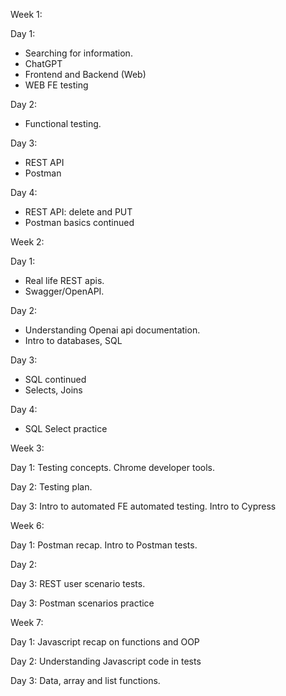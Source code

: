 Week 1:

Day 1:

 - Searching for information.
 - ChatGPT
 - Frontend and Backend (Web)
 - WEB FE testing

Day 2: 
 - Functional testing.

Day 3:
 - REST API
 - Postman

Day 4:
 - REST API: delete and PUT
 - Postman basics continued

Week 2:

Day 1:
 - Real life REST apis.
 - Swagger/OpenAPI.

Day 2:
 - Understanding Openai api documentation.
 - Intro to databases, SQL

Day 3:
 - SQL continued
 - Selects, Joins

Day 4:
 - SQL Select practice

Week 3:

Day 1:
    Testing concepts.
    Chrome developer tools.

Day 2:
    Testing plan.

Day 3:
    Intro to automated FE automated testing.
    Intro to Cypress

Week 6:

Day 1: 
    Postman recap. Intro to Postman tests.

Day 2:


Day 3: 
    REST user scenario tests.

Day 3: 
    Postman scenarios practice

Week 7:

Day 1:
    Javascript recap on functions and OOP

Day 2:
    Understanding Javascript code in tests

Day 3: 
    Data, array and list functions.

